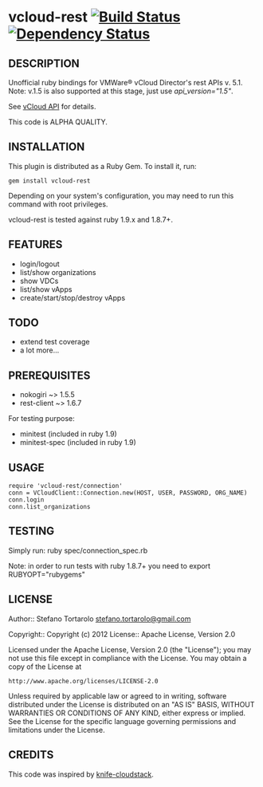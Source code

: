 vcloud-rest [![Build Status](https://secure.travis-ci.org/astratto/vcloud-rest.png?branch=master)](http://travis-ci.org/astratto/vcloud-rest) [![Dependency Status](https://gemnasium.com/astratto/vcloud-rest.png)](https://gemnasium.com/astratto/vcloud-rest)
===========

DESCRIPTION
--
Unofficial ruby bindings for VMWare® vCloud Director's rest APIs v. 5.1.
Note: v.1.5 is also supported at this stage, just use _api\_version="1.5"_.

See [vCloud API](http://pubs.vmware.com/vcd-51/topic/com.vmware.vcloud.api.doc_51/GUID-86CA32C2-3753-49B2-A471-1CE460109ADB.html) for details.

This code is ALPHA QUALITY.

INSTALLATION
--
This plugin is distributed as a Ruby Gem. To install it, run:

    gem install vcloud-rest

Depending on your system's configuration, you may need to run this command with root privileges.

vcloud-rest is tested against ruby 1.9.x and 1.8.7+.

FEATURES
--
- login/logout
- list/show organizations
- show VDCs
- list/show vApps
- create/start/stop/destroy vApps

TODO
--
- extend test coverage
- a lot more...

PREREQUISITES
--
- nokogiri ~> 1.5.5
- rest-client ~> 1.6.7

For testing purpose:
- minitest (included in ruby 1.9)
- minitest-spec (included in ruby 1.9)

USAGE
--

    require 'vcloud-rest/connection'
    conn = VCloudClient::Connection.new(HOST, USER, PASSWORD, ORG_NAME)
    conn.login
    conn.list_organizations

TESTING
--
Simply run:
    ruby spec/connection_spec.rb

Note: in order to run tests with ruby 1.8.7+ you need to export RUBYOPT="rubygems"

LICENSE
--

Author:: Stefano Tortarolo <stefano.tortarolo@gmail.com>

Copyright:: Copyright (c) 2012
License:: Apache License, Version 2.0

Licensed under the Apache License, Version 2.0 (the "License");
you may not use this file except in compliance with the License.
You may obtain a copy of the License at

    http://www.apache.org/licenses/LICENSE-2.0

Unless required by applicable law or agreed to in writing, software
distributed under the License is distributed on an "AS IS" BASIS,
WITHOUT WARRANTIES OR CONDITIONS OF ANY KIND, either express or implied.
See the License for the specific language governing permissions and
limitations under the License.

CREDITS
--
This code was inspired by [knife-cloudstack](https://github.com/CloudStack-extras/knife-cloudstack).
